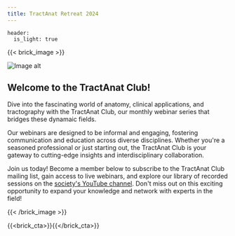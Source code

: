 ```yaml
---
title: TractAnat Retreat 2024
---
```

```
header:
  is_light: true
```

{{< brick_image >}}

![Image alt](/uploads/tractograms/tractAnatClub.png)

## Welcome to the TractAnat Club!

Dive into the fascinating world of anatomy, clinical applications, and tractography with the TractAnat Club, our monthly webinar series that bridges these dynamaic fields.

Our webinars are designed to be informal and engaging, fostering communication and education across diverse disciplines. Whether you're a seasoned professional or just starting out, the TractAnat Club is your gateway to cutting-edge insights and interdisciplinary collaboration.

Join us today! Become a member below to subscribe to the TractAnat Club mailing list, gain access to live webinars, and explore our library of recorded sessions on the <a href="https://www.youtube.com/@SocietyTractography" target="_blank" >society's YouTube channel</a>. Don't miss out on this exciting opportunity to expand your knowledge and network with experts in the field!

{{< /brick_image >}}

{{<brick_cta>}}{{</brick_cta>}}

